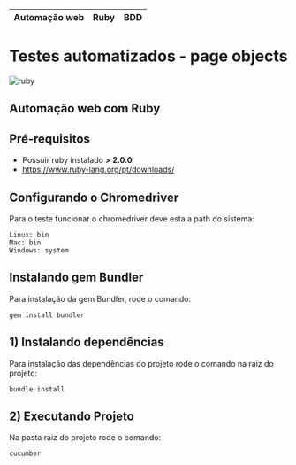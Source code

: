Automação web | Ruby | BDD
--------------| -----|----
# Testes automatizados - page objects #
![ruby](http://compsci.ca/blog/wp-content/uploads/2007/04/ruby_logo.gif)
## Automação web com Ruby ##

## Pré-requisitos

* Possuir ruby instalado **> 2.0.0**
* https://www.ruby-lang.org/pt/downloads/

## Configurando o Chromedriver
Para o teste funcionar o chromedriver deve esta a path do sistema:
```shell
Linux: bin
Mac: bin
Windows: system
```

## Instalando gem Bundler
Para instalação da gem Bundler, rode o comando:
```shell
gem install bundler
```

## 1)  Instalando dependências ##
Para instalação das dependências do projeto rode o comando na raiz do projeto:
```shell
bundle install
```

## 2) Executando Projeto ##
Na pasta raiz do projeto rode o comando:
```shell
cucumber
```
